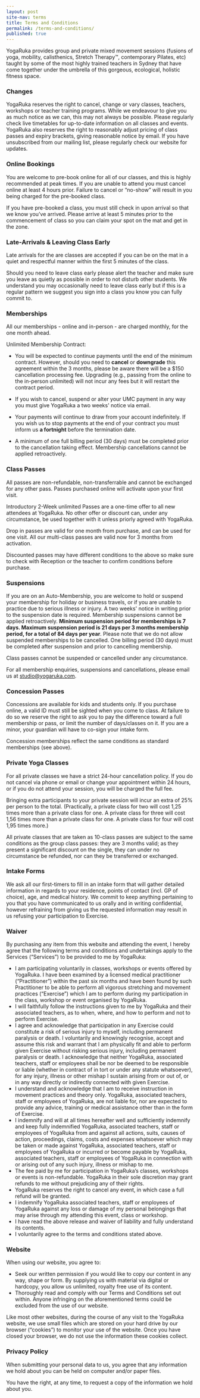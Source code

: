 ```yaml
---
layout: post
site-nav: terms
title: Terms and Conditions
permalink: /terms-and-conditions/
published: true
---
```

YogaRuka provides group and private mixed movement sessions (fusions of yoga, mobility, calisthenics, Stretch Therapy™, contemporary Pilates, etc) taught by some of the most highly trained teachers in Sydney that have come together under the umbrella of this gorgeous, ecological, holistic fitness space. 


### Changes

YogaRuka reserves the right to cancel, change or vary classes, teachers, workshops or teacher training programs. While we endeavour to give you as much notice as we can, this may not always be possible. Please regularly check live timetables for up-to-date information on all classes and events. YogaRuka also reserves the right to reasonably adjust pricing of class passes and expiry brackets, giving reasonable notice by email. If you have unsubscribed from our mailing list, please regularly check our website for updates. 


### Online Bookings

You are welcome to pre-book online for all of our classes, and this is highly recommended at peak times. If you are unable to attend you must cancel online at least 4 hours prior. Failure to cancel or “no-show” will result in you being charged for the pre-booked class.

If you have pre-booked a class, you must still check in upon arrival so that we know you’ve arrived. Please arrive at least 5 minutes prior to the commencement of class so you can claim your spot on the mat and get in the zone.


### Late-Arrivals & Leaving Class Early

Late arrivals for the are classes are accepted if you can be on the mat in a quiet and respectful manner within the first 5 minutes of the class.

Should you need to leave class early please alert the teacher and make sure you leave as quietly as possible in order to not disturb other students. We understand you may occasionally need to leave class early but if this is a regular pattern we suggest you sign into a class you know you can fully commit to.


### Memberships

All our memberships - online and in-person - are charged monthly, for the one month ahead. 

Unlimited Membership Contract: 
- You will be expected to continue payments until the end of the minimum contract. However, should you need to **cancel** or **downgrade** this agreement within the 3 months, please be aware there will be a $150 cancellation processing fee. Upgrading (e.g., passing from the online to the in-person unlimited) will not incur any fees but it will restart the contract period. 

- If you wish to cancel, suspend or alter your UMC payment in any way you must give YogaRuka a two weeks' notice via email.

- Your payments will continue to draw from your account indefinitely. If you wish us to stop payments at the end of your contract you must inform us **a fortnight** before the termination date. 

- A minimum of one full billing period (30 days) must be completed prior to the cancellation taking effect. Membership cancellations cannot be applied retroactively. 


### Class Passes

All passes are non-refundable, non-transferrable and cannot be exchanged for any other pass. Passes purchased online will activate upon your first visit.

Introductory 2-Week unlimited Passes are a one-time offer to all new attendees at YogaRuka. No other offer or discount can, under any circumstance, be used together with it unless priorly agreed with YogaRuka.

Drop in passes are valid for one month from purchase, and can be used for one visit. All our multi-class passes are valid now for 3 months from activation.

Discounted passes may have different conditions to the above so make sure to check with Reception or the teacher to confirm conditions before purchase.


### Suspensions

If you are on an Auto-Membership, you are welcome to hold or suspend your membership for holiday or business travels, or if you are unable to practice due to serious illness or injury. A two weeks' notice in writing prior to the suspension date is required. Membership suspensions cannot be applied retroactively. **Minimum suspension period for memberships is 7 days. Maximum suspension period is 21 days per 3 months membership period, for a total of 84 days per year**. Please note that we do not allow suspended memberships to be cancelled. One billing period (30 days) must be completed after suspension and prior to cancelling membership.

Class passes cannot be suspended or cancelled under any circumstance.

For all membership enquiries, suspensions and cancellations, please email us at studio@yogaruka.com.


### Concession Passes

Concessions are available for kids and students only. If you purchase online, a valid ID must still be sighted when you come to class. At failure to do so we reserve the right to ask you to pay the difference toward a full membership or pass, or limit the number of days/classes on it. If you are a minor, your guardian will have to co-sign your intake form.

Concession memberships reflect the same conditions as standard memberships (see above).


### Private Yoga Classes

For all private classes we have a strict 24-hour cancellation policy. If you do not cancel via phone or email or change your appointment within 24 hours, or if you do not attend your session, you will be charged the full fee.

Bringing extra participants to your private session will incur an extra of 25% per person to the total. (Practically, a private class for two will cost 1,25 times more than a private class for one. A private class for three will cost 1,56 times more than a private class for one. A private class for four will cost 1,95 times more.)

All private classes that are taken as 10-class passes are subject to the same conditions as the group class passes: they are 3 months valid; as they present a significant discount on the single, they can under no circumstance be refunded, nor can they be transferred or exchanged.


### Intake Forms 

We ask all our first-timers to fill in an intake form that will gather detailed information in regards to your residence, points of contact (incl. GP of choice), age, and medical history. We commit to keep anything pertaining to you that you have communicated to us orally and in writing confidential, however refraining from giving us the requested information may result in us refusing your participation to Exercise.


### Waiver

By purchasing any item from this website and attending the event, I hereby agree that the following terms and conditions and undertakings apply to the Services (“Services”) to be provided to me by YogaRuka:

- I am participating voluntarily in classes, workshops or events offered by YogaRuka. I have been examined by a licensed medical practitioner (“Practitioner”) within the past six months and have been found by such Practitioner to be able to perform all vigorous stretching and movement practices (“Exercise”) which I am to perform during my participation in the class, workshop or event organised by YogaRuka.
- I will faithfully follow the instructions given to me by YogaRuka and their associated teachers, as to when, where, and how to perform and not to perform Exercise.
- I agree and acknowledge that participation in any Exercise could constitute a risk of serious injury to myself, including permanent paralysis or death. I voluntarily and knowingly recognise, accept and assume this risk and warrant that I am physically fit and able to perform given Exercise without risking serious injury, including permanent paralysis or death. I acknowledge that neither YogaRuka, associated teachers, staff or employees shall be nor be deemed to be responsible or liable (whether in contract of in tort or under any statute whatsoever), for any injury, illness or other mishap I sustain arising from or out of, or in any way directly or indirectly connected with given Exercise.
- I understand and acknowledge that I am to receive instruction in movement practices and theory only. YogaRuka, associated teachers, staff or employees of YogaRuka, are not liable for, nor are expected to provide any advice, training or medical assistance other than in the form of Exercise.
- I indemnify and will at all times hereafter well and sufficiently indemnify and keep fully indemnified YogaRuka, associated teachers, staff or employees of YogaRuka from and against all actions, suits, causes of action, proceedings, claims, costs and expenses whatsoever which may be taken or made against YogaRuka, associated teachers, staff or employees of YogaRuka or incurred or become payable by YogaRuka, associated teachers, staff or employees of YogaRuka in connection with or arising out of any such injury, illness or mishap to me.
- The fee paid by me for participation in YogaRuka’s classes, workshops or events is non-refundable. YogaRuka in their sole discretion may grant refunds to me without prejudicing any of their rights.
- YogaRuka reserves the right to cancel any event, in which case a full refund will be granted.
- I indemnify YogaRuka associated teachers, staff or employees of YogaRuka against any loss or damage of my personal belongings that may arise through my attending this event, class or workshop.
- I have read the above release and waiver of liability and fully understand its contents.
- I voluntarily agree to the terms and conditions stated above.


### Website

When using our website, you agree to:

- Seek our written permission if you would like to copy our content in any way, shape or form. By supplying us with material via digital or hardcopy, you allow us unlimited, royalty free use of its content.
- Thoroughly read and comply with our Terms and Conditions set out within. Anyone infringing on the aforementioned terms could be excluded from the use of our website.

Like most other websites, during the course of any visit to the YogaRuka website, we use small files which are stored on your hard drive by our browser (“cookies”) to monitor your use of the website. Once you have closed your browser, we do not use the information these cookies collect.


### Privacy Policy

When submitting your personal data to us, you agree that any information we hold about you can be held on computer and/or paper files.

You have the right, at any time, to request a copy of the information we hold about you.

